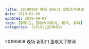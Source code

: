 ```yaml
---
title: 20190908 晚场 新街口 歪唱太平歌词
date: 2019-09-08
updated: 2019-09-08
tags: [新街口, 歪唱太平歌词, 相声, 高峰]
categories: (2019)己亥年场次
---
```

20190908 晚场 新街口 歪唱太平歌词